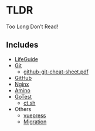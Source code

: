 # TLDR
Too Long Don’t Read!

## Includes 

* [LifeGuide](lifeguide.md)
* [Git](git.md)
  * [github-git-cheat-sheet.pdf](sheets/github-git-cheat-sheet.pdf)
* [GitHub](github.md)
* [Nginx](nginx.md)
* [Amino](amino.md)
* [GoTest](gotest.md)
  * [ct.sh](scripts/ct.sh)
* Others
  * [vuepress](vuepress.md) 
  * [Migration](githubmove.md)

